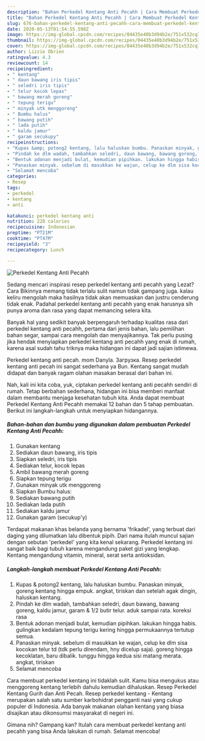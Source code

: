 ```yaml
---
description: "Bahan Perkedel Kentang Anti Pecahh | Cara Membuat Perkedel Kentang Anti Pecahh Yang Bisa Manjain Lidah"
title: "Bahan Perkedel Kentang Anti Pecahh | Cara Membuat Perkedel Kentang Anti Pecahh Yang Bisa Manjain Lidah"
slug: 676-bahan-perkedel-kentang-anti-pecahh-cara-membuat-perkedel-kentang-anti-pecahh-yang-bisa-manjain-lidah
date: 2020-05-13T01:54:55.598Z
image: https://img-global.cpcdn.com/recipes/04435e40b3d94b2e/751x532cq70/perkedel-kentang-anti-pecahh-foto-resep-utama.jpg
thumbnail: https://img-global.cpcdn.com/recipes/04435e40b3d94b2e/751x532cq70/perkedel-kentang-anti-pecahh-foto-resep-utama.jpg
cover: https://img-global.cpcdn.com/recipes/04435e40b3d94b2e/751x532cq70/perkedel-kentang-anti-pecahh-foto-resep-utama.jpg
author: Lizzie Obrien
ratingvalue: 4.3
reviewcount: 14
recipeingredient:
- " kentang"
- " daun bawang iris tipis"
- " seledri iris tipis"
- " telur kocok lepas"
- " bawang merah goreng"
- " tepung terigu"
- " minyak utk menggoreng"
- " Bumbu halus"
- " bawang putih"
- " lada putih"
- " kaldu jamur"
- " garam secukupy"
recipeinstructions:
- "Kupas &amp; potong2 kentang, lalu haluskan bumbu. Panaskan minyak, goreng kentang hingga empuk. angkat, tiriskan dan setelah agak dingin, haluskan kentang."
- "Pindah ke dlm wadah, tambahkan seledri, daun bawang, bawang goreng, kaldu jamur, garam &amp; 1/2 butir telur. aduk sampai rata. koreksi rasa"
- "Bentuk adonan menjadi bulat, kemudian pipihkan. lakukan hingga habis. gulingkan kedalam tepung terigu kering hingga permukaannya tertutup semua."
- "Panaskan minyak. sebelum di masukkan ke wajan, celup ke dlm sisa kocokan telur td (tdk perlu direndam, hny dicelup saja). goreng hingga kecoklatan, baru dibalik. tunggu hingga kedua sisi matang merata. angkat, tiriskan"
- "Selamat mencoba"
categories:
- Resep
tags:
- perkedel
- kentang
- anti

katakunci: perkedel kentang anti 
nutrition: 228 calories
recipecuisine: Indonesian
preptime: "PT21M"
cooktime: "PT47M"
recipeyield: "3"
recipecategory: Lunch

---
```



![Perkedel Kentang Anti Pecahh](https://img-global.cpcdn.com/recipes/04435e40b3d94b2e/751x532cq70/perkedel-kentang-anti-pecahh-foto-resep-utama.jpg)

Sedang mencari inspirasi resep perkedel kentang anti pecahh yang Lezat? Cara Bikinnya memang tidak terlalu sulit namun tidak gampang juga. kalau keliru mengolah maka hasilnya tidak akan memuaskan dan justru cenderung tidak enak. Padahal perkedel kentang anti pecahh yang enak harusnya sih punya aroma dan rasa yang dapat memancing selera kita.

Banyak hal yang sedikit banyak berpengaruh terhadap kualitas rasa dari perkedel kentang anti pecahh, pertama dari jenis bahan, lalu pemilihan bahan segar, sampai cara mengolah dan menyajikannya. Tak perlu pusing jika hendak menyiapkan perkedel kentang anti pecahh yang enak di rumah, karena asal sudah tahu triknya maka hidangan ini dapat jadi sajian istimewa.

Perkedel kentang anti pecah. mom Danyla. Загрузка. Resep perkedel kentang anti pecah ini sangat sederhana ya Bun. Kentang sangat mudah didapat dan banyak ragam olahan masakan berasal dari bahan ini.


Nah, kali ini kita coba, yuk, ciptakan perkedel kentang anti pecahh sendiri di rumah. Tetap berbahan sederhana, hidangan ini bisa memberi manfaat dalam membantu menjaga kesehatan tubuh kita. Anda dapat membuat Perkedel Kentang Anti Pecahh memakai 12 bahan dan 5 tahap pembuatan. Berikut ini langkah-langkah untuk menyiapkan hidangannya.

<!--inarticleads1-->

##### Bahan-bahan dan bumbu yang digunakan dalam pembuatan Perkedel Kentang Anti Pecahh:

1. Gunakan  kentang
1. Sediakan  daun bawang, iris tipis
1. Siapkan  seledri, iris tipis
1. Sediakan  telur, kocok lepas
1. Ambil  bawang merah goreng
1. Siapkan  tepung terigu
1. Gunakan  minyak utk menggoreng
1. Siapkan  Bumbu halus:
1. Sediakan  bawang putih
1. Sediakan  lada putih
1. Sediakan  kaldu jamur
1. Gunakan  garam (secukup&#39;y)


Terdapat makanan khas belanda yang bernama &#39;frikadel&#39;, yang terbuat dari daging yang dilumatkan lalu dibentuk pipih. Dari nama itulah muncul sajian dengan sebutan &#39;perkedel&#39; yang kita kenal sekarang. Perkedel kentang ini sangat baik bagi tubuh karena mengandung paket gizi yang lengkap. Kentang mengandung vitamin, mineral, serat serta antioksidan. 

<!--inarticleads2-->

##### Langkah-langkah membuat Perkedel Kentang Anti Pecahh:

1. Kupas &amp; potong2 kentang, lalu haluskan bumbu. Panaskan minyak, goreng kentang hingga empuk. angkat, tiriskan dan setelah agak dingin, haluskan kentang.
1. Pindah ke dlm wadah, tambahkan seledri, daun bawang, bawang goreng, kaldu jamur, garam &amp; 1/2 butir telur. aduk sampai rata. koreksi rasa
1. Bentuk adonan menjadi bulat, kemudian pipihkan. lakukan hingga habis. gulingkan kedalam tepung terigu kering hingga permukaannya tertutup semua.
1. Panaskan minyak. sebelum di masukkan ke wajan, celup ke dlm sisa kocokan telur td (tdk perlu direndam, hny dicelup saja). goreng hingga kecoklatan, baru dibalik. tunggu hingga kedua sisi matang merata. angkat, tiriskan
1. Selamat mencoba


Cara membuat perkedel kentang ini tidaklah sulit. Kamu bisa mengukus atau menggoreng kentang terlebih dahulu kemudian dihaluskan. Resep Perkedel Kentang Gurih dan Anti Pecah. Resep perkedel kentang - Kentang merupakan salah satu sumber karbohidrat pengganti nasi yang cukup populer di Indonesia. Ada banyak makanan olahan kentang yang biasa disajikan atau dikonsumsi masyarakat di negeri ini. 

Gimana nih? Gampang kan? Itulah cara membuat perkedel kentang anti pecahh yang bisa Anda lakukan di rumah. Selamat mencoba!
